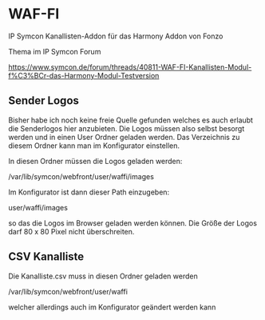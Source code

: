 # WAF-FI
IP Symcon Kanallisten-Addon für das Harmony Addon von Fonzo

Thema im IP Symcon Forum

https://www.symcon.de/forum/threads/40811-WAF-FI-Kanallisten-Modul-f%C3%BCr-das-Harmony-Modul-Testversion

Sender Logos
------------
Bisher habe ich noch keine freie Quelle gefunden welches es auch erlaubt die Senderlogos hier anzubieten.
Die Logos müssen also selbst besorgt werden und in einen User Ordner geladen werden.
Das Verzeichnis zu diesem Ordner kann man im Konfigurator einstellen. 

In diesen Ordner müssen die Logos geladen werden:

/var/lib/symcon/webfront/user/waffi/images

Im Konfigurator ist dann dieser Path einzugeben:

user/waffi/images

so das die Logos im Browser geladen werden können.
Die Größe der Logos darf 80 x 80 Pixel nicht überschreiten.


CSV Kanalliste
--------------

Die Kanalliste.csv muss in diesen Ordner geladen werden

/var/lib/symcon/webfront/user/waffi

welcher allerdings auch im Konfigurator geändert werden kann
